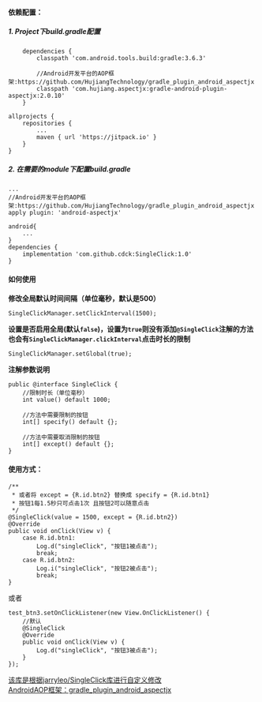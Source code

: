 
#### 依赖配置：
##### 1. Project下build.gradle配置
```
    dependencies {
        classpath 'com.android.tools.build:gradle:3.6.3'

        //Android开发平台的AOP框架:https://github.com/HujiangTechnology/gradle_plugin_android_aspectjx
        classpath 'com.hujiang.aspectjx:gradle-android-plugin-aspectjx:2.0.10'
    }
    
allprojects {
	repositories {
		...
		maven { url 'https://jitpack.io' }
	}
}
```
##### 2. 在需要的module下配置build.gradle

```
... 
//Android开发平台的AOP框架:https://github.com/HujiangTechnology/gradle_plugin_android_aspectjx
apply plugin: 'android-aspectjx'

android{
    ...
}
dependencies {
    implementation 'com.github.cdck:SingleClick:1.0'
}
```
#### 如何使用
**修改全局默认时间间隔（单位毫秒，默认是500）**
```
SingleClickManager.setClickInterval(1500);
```
**设置是否启用全局(默认`false`)，设置为`true`则没有添加`@SingleClick`注解的方法也会有`SingleClickManager.clickInterval`点击时长的限制**
```
SingleClickManager.setGlobal(true);
```
**注解参数说明**
```
public @interface SingleClick {
    //限制时长（单位毫秒）
    int value() default 1000;

    //方法中需要限制的按钮
    int[] specify() default {};

    //方法中需要取消限制的按钮
    int[] except() default {};
}
```
#### 使用方式：
```
/**
 * 或者将 except = {R.id.btn2} 替换成 specify = {R.id.btn1}
 * 按钮1每1.5秒只可点击1次 且按钮2可以随意点击
 */
@SingleClick(value = 1500, except = {R.id.btn2})
@Override
public void onClick(View v) {
    case R.id.btn1:
        Log.d("singleClick", "按钮1被点击");
        break;
    case R.id.btn2:
        Log.i("singleClick", "按钮2被点击");
        break;
}
```
或者
```
test_btn3.setOnClickListener(new View.OnClickListener() {
    //默认
    @SingleClick
    @Override
    public void onClick(View v) {
        Log.d("singleClick", "按钮3被点击");
    }
});
```
[该库是根据jarryleo/SingleClick库进行自定义修改](https://github.com/jarryleo/SingleClick)  
[AndroidAOP框架：gradle_plugin_android_aspectjx](https://github.com/HujiangTechnology/gradle_plugin_android_aspectjx)


